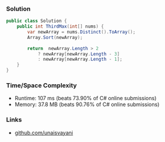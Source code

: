 ### Solution

```c#
public class Solution {
    public int ThirdMax(int[] nums) {
        var newArray = nums.Distinct().ToArray();
        Array.Sort(newArray);
        
        return  newArray.Length > 2 
            ? newArray[newArray.Length - 3] 
            : newArray[newArray.Length - 1];
    }
}
```

### Time/Space Complexity

- Runtime: 107 ms (beats 73.90% of C# online submissions)
- Memory: 37.8 MB (beats 90.76% of C# online submissions)

### Links

- [github.com/unaisvayani](https://github.com/unaisvayani)